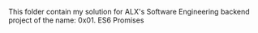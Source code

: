 This folder contain my solution for ALX's Software Engineering backend project of the name: 0x01. ES6 Promises
